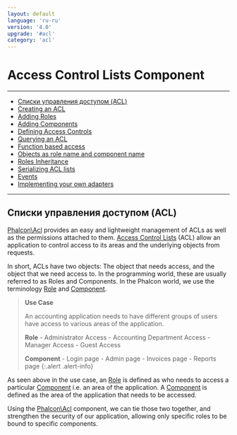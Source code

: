 ```yaml
---
layout: default
language: 'ru-ru'
version: '4.0'
upgrade: '#acl'
category: 'acl'
---
```

# Access Control Lists Component

* * *

- [Списки управления доступом (ACL)](acl-overview)
- [Creating an ACL](acl-setup)
- [Adding Roles](acl-adding-roles)
- [Adding Components](acl-adding-components)
- [Defining Access Controls](acl-access-controls)
- [Querying an ACL](acl-querying)
- [Function based access](acl-function-based-access)
- [Objects as role name and component name](acl-objects)
- [Roles Inheritance](acl-roles-inheritance)
- [Serializing ACL lists](acl-serialization)
- [Events](acl-events)
- [Implementing your own adapters](acl-custom-adapters)

* * *

## Списки управления доступом (ACL)

[Phalcon\Acl](api/Phalcon_Acl) provides an easy and lightweight management of ACLs as well as the permissions attached to them. [Access Control Lists](https://en.wikipedia.org/wiki/Access_control_list) (ACL) allow an application to control access to its areas and the underlying objects from requests.

In short, ACLs have two objects: The object that needs access, and the object that we need access to. In the programming world, these are usually referred to as Roles and Components. In the Phalcon world, we use the terminology [Role](api/Phalcon_Acl_Role) and [Component](api/Phalcon_Acl_Component).

> **Use Case**
> 
> An accounting application needs to have different groups of users have access to various areas of the application.
> 
> **Role** - Administrator Access - Accounting Department Access - Manager Access - Guest Access
> 
> **Component** - Login page - Admin page - Invoices page - Reports page
{:.alert .alert-info}

As seen above in the use case, an [Role](api/Phalcon_Acl_Role) is defined as who needs to access a particular [Component](api/Phalcon_Acl_Component) i.e. an area of the application. A [Component](api/Phalcon_Acl_Component) is defined as the area of the application that needs to be accessed.

Using the [Phalcon\Acl](api/Phalcon_Acl) component, we can tie those two together, and strengthen the security of our application, allowing only specific roles to be bound to specific components.